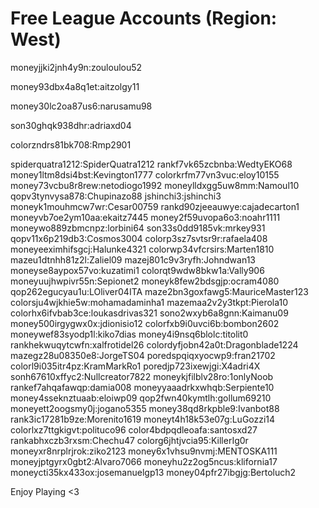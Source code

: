 # Free League Accounts (Region: West)

moneyjjki2jnh4y9n:zouloulou52

money93dbx4a8q1et:aitzolgy11

money30lc2oa87us6:narusamu98

son30ghqk938dhr:adriaxd04

colorzndrs81bk708:Rmp2901

spiderquatra1212:SpiderQuatra1212
rankf7vk65zcbnba:WedtyEKO68
money1ltm8dsi4bst:Kevington1777
colorkrfm77vn3vuc:eloy10155
money73vcbu8r8rew:netodiogo1992
moneylldxgg5uw8mm:Namoul10
qopv3tynvysa878:Chupinazo88
jshinchi3:jshinchi3
moneyk1mouhmcw7wr:Cesar00759
rankd90zjeeauwye:cajadecarton1
moneyvb7oe2ym10aa:ekaitz7445
money2f59uvopa6o3:noahr1111
moneywo889zbmcnpz:lorbini64
son33s0dd9185vk:mrkey931
qopv11x6p219db3:Cosmos3004
colorp3sz7svtsr9r:rafaela408
moneyeeximhifsgcj:Halunke4321
colorwp34vfcrsirs:Marten1810
mazeu1dtnhh81z2l:Zaliel09
mazej801c9v3ryfh:Johndwan13
moneyse8aypox57vo:kuzatimi1
colorqt9wdw8bkw1a:Vally906
moneyuujhwpivr55n:Sepionet2
moneyk8few2bdsgjp:ocram4080
qop262egucyau1u:LOliver04ITA
maze2bn3goxfawg5:MauriceMaster123
colorsju4wjkhie5w:mohamadaminha1
mazemaa2v2y3tkpt:Pierola10
colorhx6ifvbab3ce:loukasdrivas321
sono2wxyb6a8gnn:Kaimanu09
money500irgygwx0x:jdionisio12
colorfxb9i0uvci6b:bombon2602
moneywef83syodp1l:kiko7dias
money4i9nsq6blolc:titolit0
rankhekwuqytcwfn:xalfrotidel26
colordyfjobn42a0t:Dragonblade1224
mazegz28u08350e8:JorgeTS04
poredspqiqxyocwp9:fran21702
colorl9i035itr4pz:KramMarkRo1
poredjp723ixewjgi:X4adri4X
sonh67610xffyc2:Nullcreator7822
moneykjfilblv28ro:1onlyNoob
rankef7ahqafawqp:damia008
moneyyaaadrkxwhqb:Serpiente10
money4sseknztuaab:eloiwp09
qop2fwn40kymtlh:gollum69210
moneyett2oogsmy0j:jogano5355
money38qd8rkpble9:Ivanbot88
rank3ic17281b9ze:Morenito1619
moneyt4h18k53e07g:LuGozzi14
colorlxz7ttgkigvt:polituco96
color4bdpqdleoafa:santosxd27
rankabhxczb3rxsm:Chechu47
colorg6jhtjvcia95:KillerIg0r
moneyxr8nrplrjrok:ziko2123
money6x1vhsu9nvmj:MENTOSKA111
moneyjptgyrx0gbt2:Alvaro7066
moneyhu2z2og5ncus:klifornia17
moneycti35kx433ox:josemanuelgp13
money04pfr27ibgjg:Bertoluch2

Enjoy Playing <3
